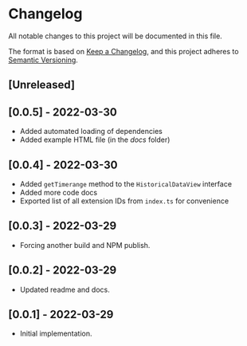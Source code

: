 # Changelog

All notable changes to this project will be documented in this file.

The format is based on [Keep a Changelog](https://keepachangelog.com/en/1.0.0/),
and this project adheres to [Semantic Versioning](https://semver.org/spec/v2.0.0.html).

## [Unreleased]

## [0.0.5] - 2022-03-30

- Added automated loading of dependencies
- Added example HTML file (in the _docs_ folder)

## [0.0.4] - 2022-03-30

- Added `getTimerange` method to the `HistoricalDataView` interface
- Added more code docs
- Exported list of all extension IDs from `index.ts` for convenience

## [0.0.3] - 2022-03-29

- Forcing another build and NPM publish.

## [0.0.2] - 2022-03-29

- Updated readme and docs.

## [0.0.1] - 2022-03-29

- Initial implementation.
